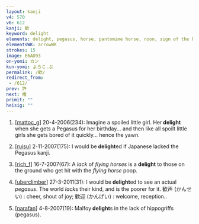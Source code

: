 ```yaml
---
layout: kanji
v4: 570
v6: 612
kanji: 歓
keyword: delight
elements: delight, pegasus, horse, pantomime horse, noon, sign of the horse, turkey, lack, yawn
elementsWK: arrowWK
strokes: 15
image: E6AD93
on-yomi: カン
kun-yomi: よろこ.ぶ
permalink: /歓/
redirect_from:
 - /612/
prev: 許
next: 権
primit: ""
heisig: ""
---
```


1) [<a href="http://kanji.koohii.com/profile/mattoc_g">mattoc_g</a>] 20-4-2006(234): Imagine a spoiled little girl. Her<strong> delight</strong> when she gets a Pegasus for her birthday... and then like all spoilt little girls she gets bored of it quickly... hence the yawn.

2) [<a href="http://kanji.koohii.com/profile/ruisu">ruisu</a>] 2-11-2007(175): I would be<strong> delight</strong>ed if Japanese lacked the Pegasus kanji.

3) [<a href="http://kanji.koohii.com/profile/rich_f">rich_f</a>] 16-7-2007(67): A <em>lack</em> of <em>flying horses</em> is a <strong>delight</strong> to those on the ground who get hit with the <em>flying horse</em> poop.

4) [<a href="http://kanji.koohii.com/profile/uberclimber">uberclimber</a>] 27-3-2011(31): I would be<strong> delight</strong>ed to see an actual <em>pegasus</em>. The world <em>lack</em>s their kind, and is the poorer for it. 歓声 (かんせい) : cheer, shout of joy; 歓迎 (かんげい) : welcome, reception..

5) [<a href="http://kanji.koohii.com/profile/narafan">narafan</a>] 4-8-2007(19): Malfoy<strong> delight</strong>s in the lack of hippogriffs (pegasus).

